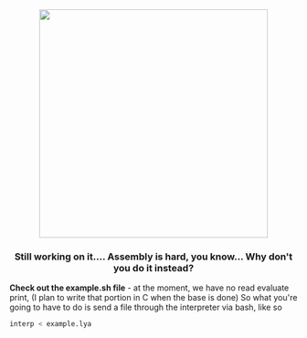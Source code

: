 <div align="center"><img src="https://github.com/emmettgb/Leya/blob/master/Leya_Round.png" width="400" /><h3>Still working on it.... Assembly is hard, you know... Why don't you do it instead?</h3></div>


**Check out the example.sh file** - at the moment, we have no read evaluate print, (I plan to write that portion in C when the base is done) So what you're going to have to do is send a file through the interpreter via bash, like so
```bash
interp < example.lya
```

